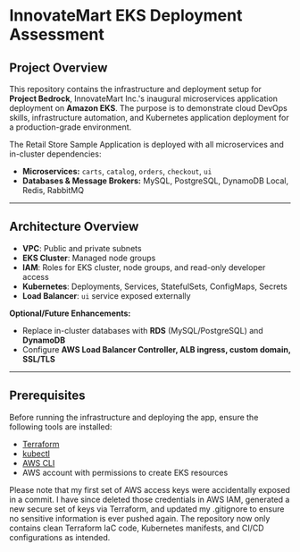 # InnovateMart EKS Deployment Assessment

## Project Overview

This repository contains the infrastructure and deployment setup for **Project Bedrock**, InnovateMart Inc.'s inaugural microservices application deployment on **Amazon EKS**. The purpose is to demonstrate cloud DevOps skills, infrastructure automation, and Kubernetes application deployment for a production-grade environment.

The Retail Store Sample Application is deployed with all microservices and in-cluster dependencies:

- **Microservices:** `carts`, `catalog`, `orders`, `checkout`, `ui`
- **Databases & Message Brokers:** MySQL, PostgreSQL, DynamoDB Local, Redis, RabbitMQ

---

## Architecture Overview

- **VPC**: Public and private subnets
- **EKS Cluster**: Managed node groups
- **IAM**: Roles for EKS cluster, node groups, and read-only developer access
- **Kubernetes**: Deployments, Services, StatefulSets, ConfigMaps, Secrets
- **Load Balancer**: `ui` service exposed externally

**Optional/Future Enhancements:**

- Replace in-cluster databases with **RDS** (MySQL/PostgreSQL) and **DynamoDB**
- Configure **AWS Load Balancer Controller, ALB ingress, custom domain, SSL/TLS**

---

## Prerequisites

Before running the infrastructure and deploying the app, ensure the following tools are installed:

- [Terraform](https://www.terraform.io/downloads)
- [kubectl](https://kubernetes.io/docs/tasks/tools/)
- [AWS CLI](https://aws.amazon.com/cli/)
- AWS account with permissions to create EKS resources


Please note that my first set of AWS access keys were accidentally exposed in a commit. I have since deleted those credentials in AWS IAM, generated a new secure set of keys via Terraform, and updated my .gitignore to ensure no sensitive information is ever pushed again. The repository now only contains clean Terraform IaC code, Kubernetes manifests, and CI/CD configurations as intended.